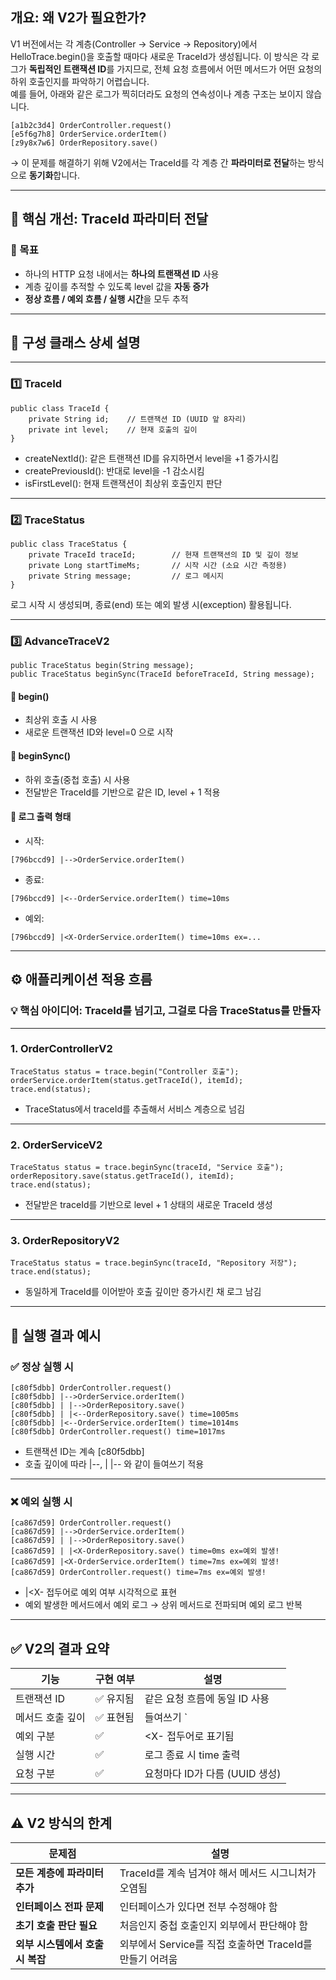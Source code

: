 ## 개요: 왜 V2가 필요한가?

V1 버전에서는 각 계층(Controller → Service → Repository)에서 HelloTrace.begin()을 호출할 때마다 새로운 TraceId가 생성됩니다. 이 방식은 각 로그가 **독립적인 트랜잭션 ID**를 가지므로, 전체 요청 흐름에서 어떤 메서드가 어떤 요청의 하위 호출인지를 파악하기 어렵습니다.  
예를 들어, 아래와 같은 로그가 찍히더라도 요청의 연속성이나 계층 구조는 보이지 않습니다.

```
[a1b2c3d4] OrderController.request()
[e5f6g7h8] OrderService.orderItem()
[z9y8x7w6] OrderRepository.save()
```

→ 이 문제를 해결하기 위해 V2에서는 TraceId를 각 계층 간 **파라미터로 전달**하는 방식으로 **동기화**합니다.

---

## 🔧 핵심 개선: TraceId 파라미터 전달

### 🎯 목표

-   하나의 HTTP 요청 내에서는 **하나의 트랜잭션 ID** 사용
-   계층 깊이를 추적할 수 있도록 level 값을 **자동 증가**
-   **정상 흐름 / 예외 흐름 / 실행 시간**을 모두 추적

---

## 📁 구성 클래스 상세 설명

---

### 1️⃣ TraceId

```
public class TraceId {
    private String id;    // 트랜잭션 ID (UUID 앞 8자리)
    private int level;    // 현재 호출의 깊이
}
```

-   createNextId(): 같은 트랜잭션 ID를 유지하면서 level을 +1 증가시킴
-   createPreviousId(): 반대로 level을 -1 감소시킴
-   isFirstLevel(): 현재 트랜잭션이 최상위 호출인지 판단

---

### 2️⃣ TraceStatus

```
public class TraceStatus {
    private TraceId traceId;        // 현재 트랜잭션의 ID 및 깊이 정보
    private Long startTimeMs;       // 시작 시간 (소요 시간 측정용)
    private String message;         // 로그 메시지
}
```

로그 시작 시 생성되며, 종료(end) 또는 예외 발생 시(exception) 활용됩니다.

---

### 3️⃣ AdvanceTraceV2

```
public TraceStatus begin(String message);
public TraceStatus beginSync(TraceId beforeTraceId, String message);
```

#### 🔹 begin()

-   최상위 호출 시 사용
-   새로운 트랜잭션 ID와 level=0 으로 시작

#### 🔹 beginSync()

-   하위 호출(중첩 호출) 시 사용
-   전달받은 TraceId를 기반으로 같은 ID, level + 1 적용

#### 🔹 로그 출력 형태

-   시작:


```
[796bccd9] |-->OrderService.orderItem()
```

-   종료:

```
[796bccd9] |<--OrderService.orderItem() time=10ms
```

-   예외:

```
[796bccd9] |<X-OrderService.orderItem() time=10ms ex=...
```

---

## ⚙️ 애플리케이션 적용 흐름

### 💡 핵심 아이디어: TraceId를 넘기고, 그걸로 다음 TraceStatus를 만들자

---

### 1\. OrderControllerV2

```
TraceStatus status = trace.begin("Controller 호출");
orderService.orderItem(status.getTraceId(), itemId);
trace.end(status);
```

-   TraceStatus에서 traceId를 추출해서 서비스 계층으로 넘김

---

### 2\. OrderServiceV2

```
TraceStatus status = trace.beginSync(traceId, "Service 호출");
orderRepository.save(status.getTraceId(), itemId);
trace.end(status);
```

-   전달받은 traceId를 기반으로 level + 1 상태의 새로운 TraceId 생성

---

### 3\. OrderRepositoryV2

```
TraceStatus status = trace.beginSync(traceId, "Repository 저장");
trace.end(status);
```

-   동일하게 TraceId를 이어받아 호출 깊이만 증가시킨 채 로그 남김

---

## 🧪 실행 결과 예시

### ✅ 정상 실행 시

```
[c80f5dbb] OrderController.request()
[c80f5dbb] |-->OrderService.orderItem()
[c80f5dbb] | |-->OrderRepository.save()
[c80f5dbb] | |<--OrderRepository.save() time=1005ms
[c80f5dbb] |<--OrderService.orderItem() time=1014ms
[c80f5dbb] OrderController.request() time=1017ms
```

-   트랜잭션 ID는 계속 \[c80f5dbb\]
-   호출 깊이에 따라 |--, | |-- 와 같이 들여쓰기 적용

---

### ❌ 예외 실행 시

```
[ca867d59] OrderController.request()
[ca867d59] |-->OrderService.orderItem()
[ca867d59] | |-->OrderRepository.save()
[ca867d59] | |<X-OrderRepository.save() time=0ms ex=예외 발생!
[ca867d59] |<X-OrderService.orderItem() time=7ms ex=예외 발생!
[ca867d59] OrderController.request() time=7ms ex=예외 발생!
```

-   |<X- 접두어로 예외 여부 시각적으로 표현
-   예외 발생한 메서드에서 예외 로그 → 상위 메서드로 전파되며 예외 로그 반복

---

## ✅ V2의 결과 요약

| 기능 | 구현 여부 | 설명 |
| --- | --- | --- |
| 트랜잭션 ID | ✅ 유지됨 | 같은 요청 흐름에 동일 ID 사용 |
| 메서드 호출 깊이 | ✅ 표현됨 | 들여쓰기 \` |
| 예외 구분 | ✅ | <X- 접두어로 표기됨 |
| 실행 시간 | ✅ | 로그 종료 시 time 출력 |
| 요청 구분 | ✅ | 요청마다 ID가 다름 (UUID 생성) |

---

## ⚠️ V2 방식의 한계

| 문제점 | 설명 |
| --- | --- |
| **모든 계층에 파라미터 추가** | TraceId를 계속 넘겨야 해서 메서드 시그니처가 오염됨 |
| **인터페이스 전파 문제** | 인터페이스가 있다면 전부 수정해야 함 |
| **초기 호출 판단 필요** | 처음인지 중첩 호출인지 외부에서 판단해야 함 |
| **외부 시스템에서 호출 시 복잡** | 외부에서 Service를 직접 호출하면 TraceId를 만들기 어려움 |